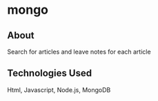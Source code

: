 # mongo

## About 
Search for articles and leave notes for each article

## Technologies Used
Html, Javascript, Node.js, MongoDB
